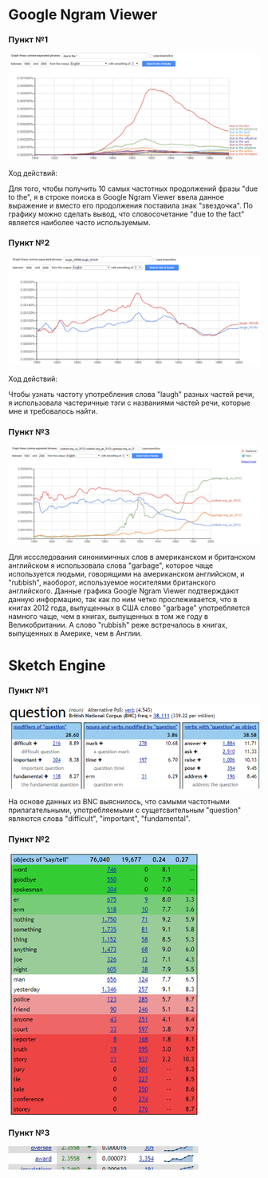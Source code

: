 #  Google Ngram Viewer
### Пункт №1
![1](https://github.com/anastasiasmirnova555/hw6/blob/master/1%20%D0%BF%D1%83%D0%BD%D0%BA%D1%82.png?raw=true)

Ход действий:

Для того, чтобы получить 10 самых частотных продолжений фразы "due to the", я в строке поиска в Google Ngram Viewer ввела данное выражение  и вместо его продолжения поставила знак "звездочка". По графику можно сделать вывод, что словосочетание "due to the fact" является наиболее часто используемым. 
### Пункт №2
![2](https://github.com/anastasiasmirnova555/hw6/blob/master/2%20%D0%BF%D1%83%D0%BD%D0%BA%D1%82.png?raw=true)

Ход действий:

Чтобы узнать частоту употребления слова "laugh" разных частей речи, я использовала частеричные тэги с названиями частей речи, которые мне и требовалось найти.
### Пункт №3
![3](https://github.com/anastasiasmirnova555/hw6/blob/master/3%20%D0%BF%D1%83%D0%BD%D0%BA%D1%82.png?raw=true)

Для иссследования синонимичных слов в американском и британском английском я использовала слова "garbage", которое чаще используется людьми, говорящими на американском английском, и "rubbish", наоборот, используемое носителями британского английского. Данные графика Google Ngram Viewer подтверждают данную информацию, так как по ним четко прослеживается, что в книгах 2012 года, выпущенных в США слово "garbage" употребляется намного чаще, чем в книгах, выпущенных в том же году в Великобритании. А слово "rubbish" реже встречалось в книгах, выпущенных в Америке, чем в Англии. 

# Sketch Engine
### Пункт №1
![1](https://github.com/anastasiasmirnova555/hw6/blob/master/%D0%A1%D0%BD%D0%B8%D0%BC%D0%BE%D0%BA%20%D1%8D%D0%BA%D1%80%D0%B0%D0%BD%D0%B0%20(26).png?raw=true)

На основе данных из BNC выяснилось, что самыми частотными прилагательными, употребляемыми с сущетсвительным "question" являются слова "difficult", "important", "fundamental".
### Пункт №2
![2](https://github.com/anastasiasmirnova555/hw6/blob/master/%D0%A1%D0%BD%D0%B8%D0%BC%D0%BE%D0%BA%20%D1%8D%D0%BA%D1%80%D0%B0%D0%BD%D0%B0%20(27).png?raw=true)
### Пункт №3
![3](https://github.com/anastasiasmirnova555/hw6/blob/master/%D0%A1%D0%BD%D0%B8%D0%BC%D0%BE%D0%BA%20%D1%8D%D0%BA%D1%80%D0%B0%D0%BD%D0%B0%20(28).png?raw=true)
